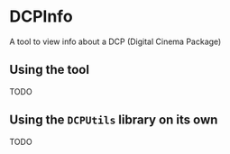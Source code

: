 # DCPInfo
A tool to view info about a DCP (Digital Cinema Package)

## Using the tool
TODO

## Using the `DCPUtils` library on its own
TODO